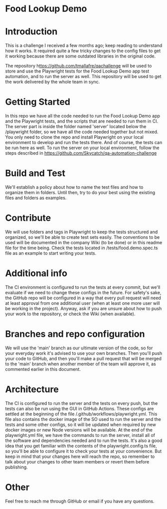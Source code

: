 # Food Lookup Demo
# Introduction 

This is a challenge I received a few months ago; keep reading to understand how it works.
It required quite a few tricky changes to the config files to get it working because there are some outdated libraries in the original code. 

The repository h[ttps://github.com/tmallafre/qachallenge](https://github.com/tmallafre/qachallenge) will be used to store and use the Playwright tests for the Food Lookup Demo app test automation, and to run the server as well. This repository will be used to get the work delivered by the whole team in sync.
# Getting Started
In this repo we have all the code needed to run the Food Lookup Demo app and the Playwright tests, and the scripts that are needed to run them in CI.
The server part is inside the folder named 'server' located below the /playwright folder, so we have all the code needed together but not mixed. You only need to clone the repo and install Playwright on your local environment to develop and run the tests there. And of course, the tests can be run here as well.
To run the server on your local environment, follow the steps described in https://github.com/Skycatch/qa-automation-challenge

# Build and Test
We'll establish a policy about how to name the test files and how to organize them in folders. Until then, try to do your best using the existing files and folders as examples. 

# Contribute
We will use folders and tags in Playwright to keep the tests structured and organized, so we'll be able to create test sets easily. The conventions to be used will be documented in the company Wiki (to be done) or in this readme file for the time being.
Check the tests located in /tests/food.demo.spec.ts file as an example to start writing your tests.

# Additional info
The CI environment is configured to run the tests at every commit, but we'll evaluate if we need to change these configs in the future.
For safety's sake, the GitHub repo will be configured in a way that every pull request will need at least approval from one additional user (when at least one more user will be working in the project). Anyway, ask if you are unsure about how to push your work to the repository, or check the Wiki (when available).


# Branches and repo configuration
We will use the 'main' branch as our ultimate version of the code, so for your everyday work it's advised to use your own branches. Then you'll push your code to GitHub, and then you'll make a pull request that will be merged to the 'main' branch when another member of the team will approve it, as commented earlier in this document.

# Architecture
The CI is configured to run the server and the tests on every push, but the tests can also be run using the GUI in GitHub Actions. These configs are settled at the beginning of the file /.github/workflows/playwright.yml.
This file also contains the docker image of the SO used to run the server and the tests and some other configs, so it will be updated when required by new docker images or new Node versions will be available.
At the end of the playwright.yml file, we have the commands to run the server, install all of the software and dependencies needed and to run the tests.
It's also a good idea that you get familiar with the contents of the playwright.config.ts file, so you'll be able to configure it to check your tests at your convenience. But keep in mind that your changes here will reach the repo, so remember to talk about your changes to other team members or revert them before publishing.

# Other
Feel free to reach me through GitHub or email if you have any questions.




